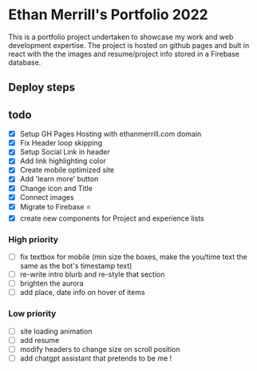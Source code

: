 # Ethan Merrill's Portfolio 2022

This is a portfolio project undertaken to showcase my work and web development expertise. The project is hosted on github pages and bult in react with the the images and resume/project info stored in a Firebase database.

## Deploy steps

## todo

- [x] Setup GH Pages Hosting with ethanmerrill.com domain
- [x] Fix Header loop skipping
- [x] Setup Social Link in header
- [x] Add link highlighting color
- [x] Create mobile optimized site
- [x] Add 'learn more' button
- [x] Change icon and Title
- [x] Connect images
- [x] Migrate to Firebase ⭐️
- [x] create new components for Project and experience lists

### High priority

- [ ] fix textbox for mobile (min size the boxes, make the you/time text the same as the bot's timestamp text)
- [ ] re-write intro blurb and re-style that section
- [ ] brighten the aurora
- [ ] add place, date info on hover of items

### Low priority

- [ ] site loading animation
- [ ] add resume
- [ ] modify headers to change size on scroll position
- [ ] add chatgpt assistant that pretends to be me !
